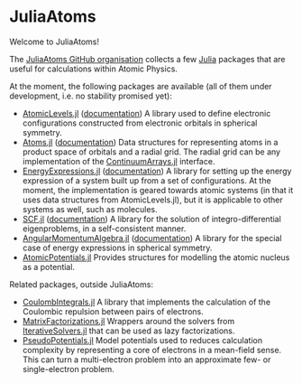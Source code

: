 # JuliaAtoms

Welcome to JuliaAtoms!

The [JuliaAtoms GitHub organisation](https://github.com/JuliaAtoms/)
collects a few [Julia](https://julialang.org) packages that are useful
for calculations within Atomic Physics.

At the moment, the following packages are available (all of them under
development, i.e. no stability promised yet):

- [AtomicLevels.jl](https://github.com/JuliaAtoms/AtomicLevels.jl)
  ([documentation](https://juliaatoms.github.io/AtomicLevels.jl)) A
  library used to define electronic configurations constructed from
  electronic orbitals in spherical symmetry.
- [Atoms.jl](https://github.com/JuliaAtoms/Atoms.jl/)
  ([documentation](https://juliaatoms.github.io/Atoms.jl/dev/)) Data
  structures for representing atoms in a product space of orbitals and
  a radial grid. The radial grid can be any implementation of the
  [ContinuumArrays.jl](https://github.com/JuliaApproximation/ContinuumArrays.jl)
  interface.
- [EnergyExpressions.jl](https://github.com/JuliaAtoms/EnergyExpressions.jl)
  ([documentation](https://juliaatoms.github.io/EnergyExpressions.jl/dev/))
  A library for setting up the energy expression of a system built up
  from a set of configurations. At the moment, the implementation is
  geared towards atomic systems (in that it uses data structures from
  AtomicLevels.jl), but it is applicable to other systems as well,
  such as molecules.
- [SCF.jl](https://github.com/JuliaAtoms/SCF.jl)
  ([documentation](https://juliaatoms.github.io/SCF.jl/dev/)) A
  library for the solution of integro-differential eigenproblems, in a
  self-consistent manner.
- [AngularMomentumAlgebra.jl](https://github.com/JuliaAtoms/AngularMomentumAlgebra.jl)
  ([documentation](https://juliaatoms.github.io/AngularMomentumAlgebra.jl/dev/))
  A library for the special case of energy expressions in spherical
  symmetry.
- [AtomicPotentials.jl](https://github.com/JuliaAtoms/AtomicPotentials.jl)
  Provides structures for modelling the atomic nucleus as a potential.

Related packages, outside JuliaAtoms:

- [CoulombIntegrals.jl](https://github.com/jagot/CoulombIntegrals.jl)
  A library that implements the calculation of the Coulombic repulsion
  between pairs of electrons.
- [MatrixFactorizations.jl](https://github.com/jagot/MatrixFactorizations.jl)
  Wrappers around the solvers from
  [IterativeSolvers.jl](https://github.com/JuliaMath/IterativeSolvers.jl)
  that can be used as lazy factorizations.
- [PseudoPotentials.jl](https://github.com/jagot/PseudoPotentials.jl)
  Model potentials used to reduces calculation complexity by
  representing a core of electrons in a mean-field sense. This can
  turn a multi-electron problem into an approximate few- or
  single-electron problem.
